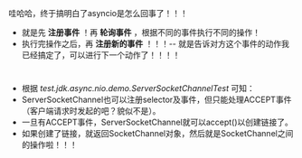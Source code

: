 哇哈哈，终于搞明白了asyncio是怎么回事了！！！  
 * 就是先 **注册事件**  ！再 **轮询事件** ，根据不同的事件执行不同的操作！  
 * 执行完操作之后，再 **注册新的事件** ！！！-- 就是告诉对方这个事件的动作我已经搞定了，可以进行下一个动作了！！！！

#

 * 根据 _test.jdk.async.nio.demo.ServerSocketChannelTest_ 可知：
 * ServerSocketChannel也可以注册selector及事件，但只能处理ACCEPT事件（客户端请求时发起的吧？貌似不是）。
 * 一旦有ACCEPT事件，ServerSocketChannel就可以accept()以创建链接了。
 * 如果创建了链接，就返回SocketChannel对象，然后就是SocketChannel之间的操作啦！！！
